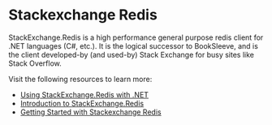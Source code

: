 # Stackexchange Redis

StackExchange.Redis is a high performance general purpose redis client for .NET languages (C#, etc.). It is the logical successor to BookSleeve, and is the client developed-by (and used-by) Stack Exchange for busy sites like Stack Overflow.

Visit the following resources to learn more:

- [Using StackExchange.Redis with .NET](https://docs.redis.com/latest/rs/references/client_references/client_csharp/)
- [Introduction to StackExchange.Redis](https://www.youtube.com/watch?v=rsXvpCHdldg)
- [Getting Started with Stackexchange Redis](https://stackexchange.github.io/StackExchange.Redis/)